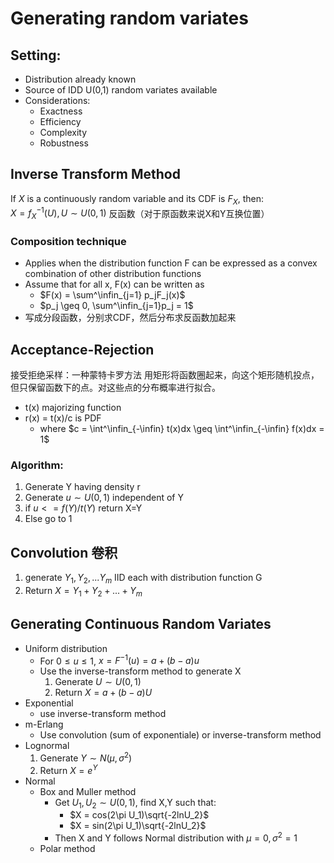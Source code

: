 # Generating random variates
## Setting:
+ Distribution already known
+ Source of IDD U(0,1) random variates available
+ Considerations:
  + Exactness
  + Efficiency
  + Complexity
  + Robustness

## Inverse Transform Method
If $X$ is a continuously random variable and its CDF is $F_X$, then:  
$X = f_X^{-1}(U), U \sim U(0,1)$
反函数（对于原函数来说X和Y互换位置）

### Composition technique
+ Applies when the distribution function F can be expressed as a convex combination of other distribution functions
+ Assume that for all x, F(x) can be written as
  + $F(x) = \sum^\infin_{j=1} p_jF_j(x)$
  + $p_j \geq 0, \sum^\infin_{j=1}p_j = 1$
+ 写成分段函数，分别求CDF，然后分布求反函数加起来

## Acceptance-Rejection
接受拒绝采样：一种蒙特卡罗方法
用矩形将函数圈起来，向这个矩形随机投点，但只保留函数下的点。对这些点的分布概率进行拟合。
+ t(x) majorizing function
+ r(x) = t(x)/c is PDF
  + where $c = \int^\infin_{-\infin} t(x)dx \geq \int^\infin_{-\infin} f(x)dx = 1$

### Algorithm:
1. Generate Y having density r
2. Generate $u \sim U(0,1)$ independent of Y
3. if $u <= f(Y)/t(Y)$ return X=Y
4. Else go to 1

## Convolution 卷积
1. generate $Y_1, Y_2, ... Y_m$ IID each with distribution function G
2. Return $X = Y_1 + Y_2 + ... + Y_m$

## Generating Continuous Random Variates
+ Uniform distribution
  + For $0 \leq u \leq 1$, $x = F^{-1}(u) = a + (b-a)u$
  + Use the inverse-transform method to generate X
    1. Generate $U \sim U(0,1)$
    2. Return $X = a + (b-a)U$
+ Exponential
  + use inverse-transform method
+ m-Erlang
  + Use convolution (sum of exponentiale) or inverse-transform method
+ Lognormal
  1. Generate $Y \sim N(\mu,\sigma^2)$
  2. Return $X= e^Y$
+ Normal
  + Box and Muller method
    + Get $U_1, U_2 \sim U(0,1)$, find X,Y such that:
      + $X = cos(2\pi U_1)\sqrt{-2lnU_2}$
      + $X = sin(2\pi U_1)\sqrt{-2lnU_2}$
    + Then X and Y follows Normal distribution with $\mu = 0, \sigma^2 = 1$
  + Polar method